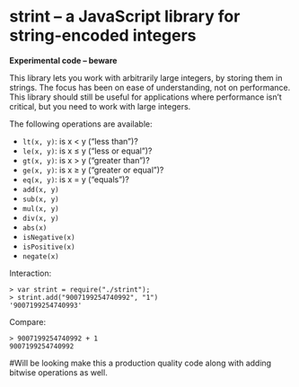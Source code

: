 # strint – a JavaScript library for string-encoded integers

**Experimental code – beware**

This library lets you work with arbitrarily large integers, by storing them in strings. The focus has been on ease of understanding, not on performance. This library should still be useful for applications where performance isn’t critical, but you need to work with large integers.

The following operations are available:

* `lt(x, y)`: is x < y (“less than”)?
* `le(x, y)`: is x ≤ y (“less or equal”)?
* `gt(x, y)`: is x > y (“greater than”)?
* `ge(x, y)`: is x ≥ y (“greater or equal”)?
* `eq(x, y)`: is x = y (“equals”)?
* `add(x, y)`
* `sub(x, y)`
* `mul(x, y)`
* `div(x, y)`
* `abs(x)`
* `isNegative(x)`
* `isPositive(x)`
* `negate(x)`

Interaction:

    > var strint = require("./strint");
    > strint.add("9007199254740992", "1")
    '9007199254740993'

Compare:

    > 9007199254740992 + 1
    9007199254740992
#Will be looking make this a production quality code along with adding bitwise operations as well.
